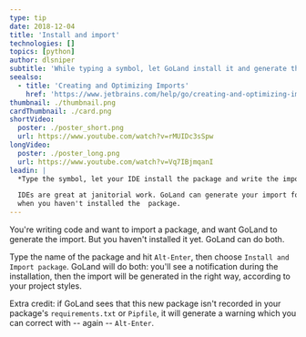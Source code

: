 ```yaml
---
type: tip
date: 2018-12-04
title: 'Install and import'
technologies: []
topics: [python]
author: dlsniper
subtitle: 'While typing a symbol, let GoLand install it and generate the import.'
seealso:
  - title: 'Creating and Optimizing Imports'
    href: 'https://www.jetbrains.com/help/go/creating-and-optimizing-imports.html'
thumbnail: ./thumbnail.png
cardThumbnail: ./card.png
shortVideo:
  poster: ./poster_short.png
  url: https://www.youtube.com/watch?v=rMUIDc3sSpw
longVideo:
  poster: ./poster_long.png
  url: https://www.youtube.com/watch?v=Vq7IBjmqanI
leadin: |
  *Type the symbol, let your IDE install the package and write the import.*

  IDEs are great at janitorial work. GoLand can generate your import for you, even 
  when you haven't installed the  package.
---
```


You're writing code and want to import a package, and want GoLand to generate the
import. But you haven't installed it yet. GoLand can do both.

Type the name of the package and hit `Alt-Enter`, then choose `Install and Import package`. GoLand will do both: you'll see a notification during the installation,
then the import will be generated in the right way, according to your project styles.

Extra credit: if GoLand sees that this new package isn't recorded in your package's
`requirements.txt` or `Pipfile`, it will generate a warning which you can correct
with -- again -- `Alt-Enter`.
